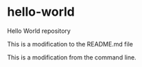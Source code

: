 # hello-world
Hello World repository

This is a modification to the README.md file

This is a modification from the command line.
